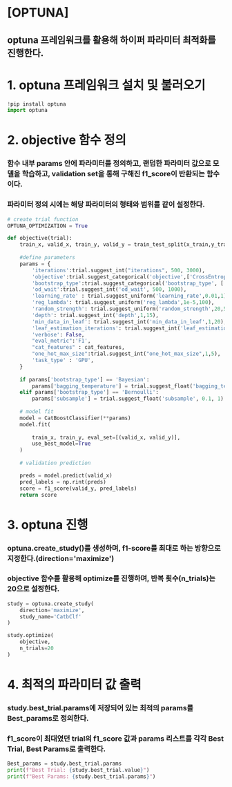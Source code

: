 [OPTUNA]
========

## optuna 프레임워크를 활용해 하이퍼 파라미터 최적화를 진행한다.

# 1. optuna 프레임워크 설치 및 불러오기

```python
!pip install optuna
import optuna
```

# 2. objective 함수 정의

### 함수 내부 params 안에 파라미터를 정의하고, 랜덤한 파라미터 값으로 모델을 학습하고, validation set을 통해 구해진 f1_score이 반환되는 함수이다.
### 파라미터 정의 시에는 해당 파라미터의 형태와 범위를 같이 설정한다.

```python
# create trial function
OPTUNA_OPTIMIZATION = True

def objective(trial):
    train_x, valid_x, train_y, valid_y = train_test_split(x_train,y_train, test_size=0.3)
    
    #define parameters
    params = {
        'iterations':trial.suggest_int("iterations", 500, 3000),
        'objective':trial.suggest_categorical('objective',['CrossEntropy','Logloss']),
        'bootstrap_type':trial.suggest_categorical('bootstrap_type', ['Bayesian', 'Bernoulli', 'MVS']),
        'od_wait':trial.suggest_int('od_wait', 500, 1000),
        'learning_rate' : trial.suggest_uniform('learning_rate',0.01,1),
        'reg_lambda': trial.suggest_uniform('reg_lambda',1e-5,100),
        'random_strength': trial.suggest_uniform('random_strength',20,50),
        'depth': trial.suggest_int('depth',1,15),
        'min_data_in_leaf': trial.suggest_int('min_data_in_leaf',1,20),
        'leaf_estimation_iterations': trial.suggest_int('leaf_estimation_iterations',1,15),
        'verbose': False,
        "eval_metric":'F1',
        "cat_features" : cat_features,
        "one_hot_max_size":trial.suggest_int("one_hot_max_size",1,5),
        'task_type' : 'GPU',
    }
    
    if params['bootstrap_type'] == 'Bayesian':
        params['bagging_temperature'] = trial.suggest_float('bagging_temperature', 0, 10)
    elif params['bootstrap_type'] == 'Bernoulli':
        params['subsample'] = trial.suggest_float('subsample', 0.1, 1)
    
    # model fit
    model = CatBoostClassifier(**params)
    model.fit(
    
        train_x, train_y, eval_set=[(valid_x, valid_y)],
        use_best_model=True
    )
    
    # validation prediction

    preds = model.predict(valid_x)
    pred_labels = np.rint(preds)
    score = f1_score(valid_y, pred_labels)
    return score
```

# 3. optuna 진행
### optuna.create_study()를 생성하며, f1-score를 최대로 하는 방향으로 지정한다.(direction='maximize')
### objective 함수를 활용해 optimize를 진행하며, 반복 횟수(n_trials)는 20으로 설정한다.

```python
study = optuna.create_study(
    direction='maximize',
    study_name='CatbClf'
)

study.optimize(
    objective, 
    n_trials=20
)
```

# 4. 최적의 파라미터 값 출력
### study.best_trial.params에 저장되어 있는 최적의 params를 Best_params로 정의한다.
### f1_score이 최대였던 trial의 f1_score 값과 params 리스트를 각각 Best Trial, Best Params로 출력한다.

```python
Best_params = study.best_trial.params
print(f"Best Trial: {study.best_trial.value}")
print(f"Best Params: {study.best_trial.params}")
```





